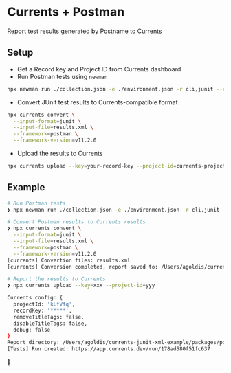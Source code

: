 # Currents + Postman

Report test results generated by Postname to Currents

## Setup

- Get a Record key and Project ID from Currents dashboard
- Run Postman tests using `newman`

```sh
npx newman run ./collection.json -e ./environment.json -r cli,junit --reporter-junit-export ./results.xml
```

- Convert JUnit test results to Currents-compatible format

```sh
npx currents convert \
  --input-format=junit \
  --input-file=results.xml \
  --framework=postman \
  --framework-version=v11.2.0
```

- Upload the results to Currents

```sh
npx currents upload --key=your-record-key --project-id=currents-project-id
```

## Example

```bash
# Run Postman tests
❯ npx newman run ./collection.json -e ./environment.json -r cli,junit --reporter-junit-export ./results.xml

# Convert Postman results to Currents results
❯ npx currents convert \
  --input-format=junit \
  --input-file=results.xml \
  --framework=postman \
  --framework-version=v11.2.0
[currents] Convertion files: results.xml
[currents] Conversion completed, report saved to: /Users/agoldis/currents-junit-xml-example/packages/postman/.currents/2024-11-27T21-14-06-189Z-24038566-8abf-42b5-910d-2af57dd4d3c6

# Report the results to Currents
❯ npx currents upload --key=xxx --project-id=yyy

Currents config: {
  projectId: 'kLfVfq',
  recordKey: '*****',
  removeTitleTags: false,
  disableTitleTags: false,
  debug: false
}
Report directory: /Users/agoldis/currents-junit-xml-example/packages/postman/.currents/2024-11-27T21-14-06-189Z-24038566-8abf-42b5-910d-2af57dd4d3c6
[Tests] Run created: https://app.currents.dev/run/178ad580f51fc637
```

🎉
